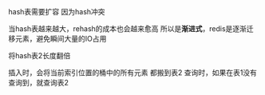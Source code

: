 hash表需要扩容 因为hash冲突

当hash表越来越大，rehash的成本也会越来愈高
所以是**渐进式**，redis是逐渐迁移元素，避免瞬间大量的IO占用

将hash表2长度翻倍

插入时，会将当前索引位置的桶中的所有元素 都搬到表2
查询时，如果在表1没有查询到，就查询表2
